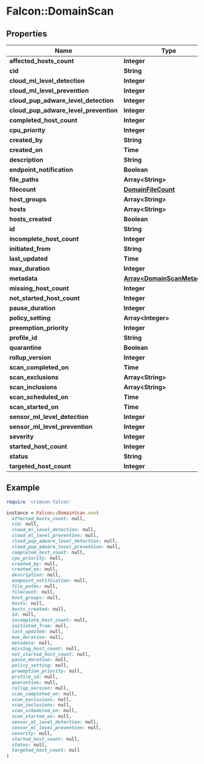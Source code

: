 # Falcon::DomainScan

## Properties

| Name | Type | Description | Notes |
| ---- | ---- | ----------- | ----- |
| **affected_hosts_count** | **Integer** |  | [optional] |
| **cid** | **String** |  | [optional] |
| **cloud_ml_level_detection** | **Integer** |  | [optional] |
| **cloud_ml_level_prevention** | **Integer** |  | [optional] |
| **cloud_pup_adware_level_detection** | **Integer** |  | [optional] |
| **cloud_pup_adware_level_prevention** | **Integer** |  | [optional] |
| **completed_host_count** | **Integer** |  | [optional] |
| **cpu_priority** | **Integer** |  | [optional] |
| **created_by** | **String** |  | [optional] |
| **created_on** | **Time** |  | [optional] |
| **description** | **String** |  | [optional] |
| **endpoint_notification** | **Boolean** |  | [optional] |
| **file_paths** | **Array&lt;String&gt;** |  | [optional] |
| **filecount** | [**DomainFileCount**](DomainFileCount.md) |  | [optional] |
| **host_groups** | **Array&lt;String&gt;** |  | [optional] |
| **hosts** | **Array&lt;String&gt;** |  | [optional] |
| **hosts_created** | **Boolean** |  | [optional] |
| **id** | **String** |  |  |
| **incomplete_host_count** | **Integer** |  | [optional] |
| **initiated_from** | **String** |  | [optional] |
| **last_updated** | **Time** |  | [optional] |
| **max_duration** | **Integer** |  | [optional] |
| **metadata** | [**Array&lt;DomainScanMetadata&gt;**](DomainScanMetadata.md) |  | [optional] |
| **missing_host_count** | **Integer** |  | [optional] |
| **not_started_host_count** | **Integer** |  | [optional] |
| **pause_duration** | **Integer** |  | [optional] |
| **policy_setting** | **Array&lt;Integer&gt;** |  | [optional] |
| **preemption_priority** | **Integer** |  | [optional] |
| **profile_id** | **String** |  | [optional] |
| **quarantine** | **Boolean** |  | [optional] |
| **rollup_version** | **Integer** |  | [optional] |
| **scan_completed_on** | **Time** |  | [optional] |
| **scan_exclusions** | **Array&lt;String&gt;** |  | [optional] |
| **scan_inclusions** | **Array&lt;String&gt;** |  | [optional] |
| **scan_scheduled_on** | **Time** |  | [optional] |
| **scan_started_on** | **Time** |  | [optional] |
| **sensor_ml_level_detection** | **Integer** |  | [optional] |
| **sensor_ml_level_prevention** | **Integer** |  | [optional] |
| **severity** | **Integer** |  | [optional] |
| **started_host_count** | **Integer** |  | [optional] |
| **status** | **String** |  | [optional] |
| **targeted_host_count** | **Integer** |  | [optional] |

## Example

```ruby
require 'crimson-falcon'

instance = Falcon::DomainScan.new(
  affected_hosts_count: null,
  cid: null,
  cloud_ml_level_detection: null,
  cloud_ml_level_prevention: null,
  cloud_pup_adware_level_detection: null,
  cloud_pup_adware_level_prevention: null,
  completed_host_count: null,
  cpu_priority: null,
  created_by: null,
  created_on: null,
  description: null,
  endpoint_notification: null,
  file_paths: null,
  filecount: null,
  host_groups: null,
  hosts: null,
  hosts_created: null,
  id: null,
  incomplete_host_count: null,
  initiated_from: null,
  last_updated: null,
  max_duration: null,
  metadata: null,
  missing_host_count: null,
  not_started_host_count: null,
  pause_duration: null,
  policy_setting: null,
  preemption_priority: null,
  profile_id: null,
  quarantine: null,
  rollup_version: null,
  scan_completed_on: null,
  scan_exclusions: null,
  scan_inclusions: null,
  scan_scheduled_on: null,
  scan_started_on: null,
  sensor_ml_level_detection: null,
  sensor_ml_level_prevention: null,
  severity: null,
  started_host_count: null,
  status: null,
  targeted_host_count: null
)
```

